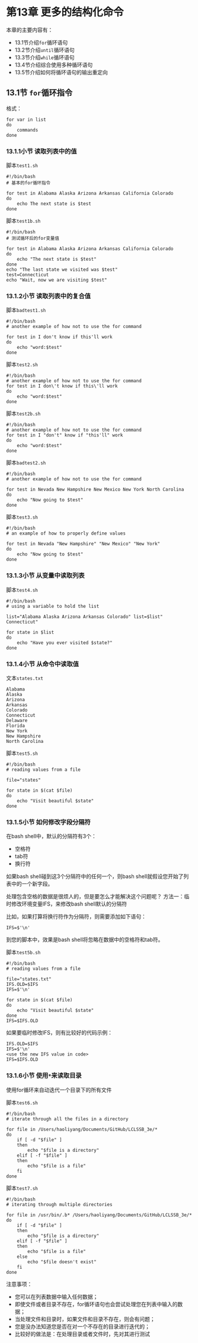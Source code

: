 # 第13章 更多的结构化命令
本章的主要内容有：
- 13.1节介绍`for`循环语句
- 13.2节介绍`until`循环语句
- 13.3节介绍`while`循环语句
- 13.4节介绍综合使用多种循环语句
- 13.5节介绍如何将循环语句的输出重定向

## 13.1节 `for`循环指令

格式：
```
for var in list
do 
	commands
done
```

### 13.1.1小节 读取列表中的值
脚本`test1.sh`
```
#!/bin/bash
# 基本的for循环指令

for test in Alabama Alaska Arizona Arkansas California Colorado
do
	echo The next state is $test
done
```

脚本`test1b.sh`
```
#!/bin/bash
# 测试循环后的for变量值

for test in Alabama Alaska Arizona Arkansas California Colorado
do
    echo "The next state is $test"
done
echo "The last state we visited was $test"
test=Connecticut
echo "Wait, now we are visiting $test"
```
### 13.1.2小节 读取列表中的复合值
脚本`badtest1.sh`
```
#!/bin/bash
# another example of how not to use the for command

for test in I don't know if this'll work
do
    echo "word:$test"
done
```

脚本`test2.sh`
```
#!/bin/bash
# another example of how not to use the for command
for test in I don\'t know if this\'ll work
do
    echo "word:$test"
done
```

脚本`test2b.sh`
```
#!/bin/bash
# another example of how not to use the for command
for test in I "don't" know if "this'll" work
do
    echo "word:$test"
done
```

脚本`badtest2.sh`
```
#!/bin/bash
# another example of how not to use the for command

for test in Nevada New Hampshire New Mexico New York North Carolina
do
    echo "Now going to $test" 
done
```

脚本`test3.sh`
```
#!/bin/bash
# an example of how to properly define values

for test in Nevada "New Hampshire" "New Mexico" "New York"
do
    echo "Now going to $test"
done
```

### 13.1.3小节 从变量中读取列表
脚本`test4.sh`
```
#!/bin/bash
# using a variable to hold the list

list="Alabama Alaska Arizona Arkansas Colorado" list=$list" Connecticut"

for state in $list
do
    echo "Have you ever visited $state?" 
done
```

### 13.1.4小节 从命令中读取值
文本`states.txt`
```
Alabama
Alaska
Arizona
Arkansas
Colorado
Connecticut
Delaware
Florida
New York
New Hampshire
North Carolina
```

脚本`test5.sh`
```
#!/bin/bash
# reading values from a file

file="states"

for state in $(cat $file)
do
    echo "Visit beautiful $state"
done
```

### 13.1.5小节 如何修改字段分隔符
在bash shell中，默认的分隔符有3个：
- 空格符
- tab符
- 换行符

如果bash shell碰到这3个分隔符中的任何一个，则bash shell就假设您开始了列表中的一个新字段。

处理包含空格的数据是很烦人的，但是要怎么才能解决这个问题呢？
方法一：临时修改环境变量IFS，来修改bash shell默认的分隔符

比如，如果打算将换行符作为分隔符，则需要添加如下语句：
```
IFS=$'\n'
```
到您的脚本中，效果是bash shell将忽略在数据中的空格符和tab符。

脚本`test5b.sh`
```
#!/bin/bash
# reading values from a file

file="states.txt"
IFS.OLD=$IFS
IFS=$'\n'

for state in $(cat $file)
do
    echo "Visit beautiful $state"
done
IFS=$IFS.OLD
```

如果要临时修改IFS，则有比较好的代码示例：
```
IFS.OLD=$IFS
IFS=$'\n'
<use the new IFS value in code>
IFS=$IFS.OLD
```

### 13.1.6小节 使用`*`来读取目录
使用for循环来自动迭代一个目录下的所有文件

脚本`test6.sh`
```
#!/bin/bash
# iterate through all the files in a directory

for file in /Users/haoliyang/Documents/GitHub/LCLSSB_3e/*
do
    if [ -d "$file" ]
    then
        echo "$file is a directory"
    elif [ -f "$file" ]
    then
        echo "$file is a file"
    fi
done
```


脚本`test7.sh`
```
#!/bin/bash
# iterating through multiple directories

for file in /usr/bin/.b* /Users/haoliyang/Documents/GitHub/LCLSSB_3e/*
do
    if [ -d "$file" ]
    then
        echo "$file is a directory"
    elif [ -f "$file" ]
    then
        echo "$file is a file"
    else
        echo "$file doesn't exist"
    fi
done
```

注意事项：
- 您可以在列表数据中输入任何数据；
- 即使文件或者目录不存在，for循环语句也会尝试处理您在列表中输入的数据；
- 当处理文件和目录时，如果文件和目录不存在，则会有问题；
- 您是没办法知道您是否在对一个不存在的目录进行迭代的；
- 比较好的做法是：在处理目录或者文件时，先对其进行测试



